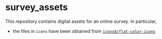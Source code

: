 # survey_assets

This repository contains digital assets for an online survey. In particular,

* the files in `icons` have been obtained from [`icons8/flat-color-icons`](https://github.com/icons8/flat-color-icons)
